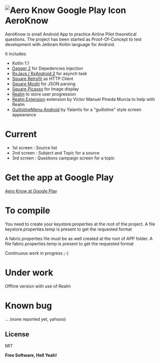 # ![Aero Know Google Play Icon](https://raw.githubusercontent.com/laminr/aeroknow/master/app/src/main/res/mipmap-xhdpi/ic_launcher.png) AeroKnow

AeroKnow is small Android App to practice Airline Pilot theoretical questions.
The project has been started as Proof-Of-Concept to test development with Jetbrain Koltin language for Android.

It includes:
  - Kotlin 1.1
  - [Dagger 2][dagger] for Depedencies injection
  - [RxJava / RxAndroid 2][rxLink] for asynch task
  - [Square Retrofit][retrofitLink] as HTTP Client
  - [Square Moshi][moshiLink] for JSON parsing
  - [Square Picasso][picassoLink] for Image display
  - [Realm][realmLink] to store user progression
  - [Realm Extension][realmExtLink] extension by Víctor Manuel Pineda Murcia to help with Realm
  - [GuillotineMenu-Android][GuillotineLink] by Yalantis for a "guillotine" style screen appearance

# Current
  - 1st screen : Source list
  - 2nd screen : Subject and Topic for a source
  - 3rd screen : Questions campaign screen for a topic

# Get the app at Google Play
[Aero Know at Google Play](https://play.google.com/store/apps/details?id=biz.eventually.atpl.release)

# To compile
You need to create your keystore.properties at the root of the project. A file keystore.properties.temp is present to get the requested format

A fabric.properties file must be as well created at the root of APP folder. A file fabric.properties.temp is present to get the requested format

Continuous work in progress ;-)

# Under work
Offline version with use of Realm

# Known bug
... (none reported yet, yahooo)

License
----

MIT

**Free Software, Hell Yeah!**

[//]: # (These are reference links used in the body of this note and get stripped out when the markdown processor does its job. There is no need to format nicely because it shouldn't be seen. Thanks SO - http://stackoverflow.com/questions/4823468/store-comments-in-markdown-syntax)

   [rxLink]: <https://github.com/ReactiveX/RxAndroid>
   [dagger]: <https://google.github.io/dagger/>
   [retrofitLink]: <http://square.github.io/retrofit/>
   [moshiLink]: <https://github.com/square/moshi>
   [picassoLink]: <https://github.com/square/picasso>
   [realmLink]: <https://realm.io/>
   [realmExtLink]: <https://github.com/vicpinm/Kotlin-Realm-Extensions>
   [GuillotineLink]: <https://github.com/Yalantis/GuillotineMenu-Android>

